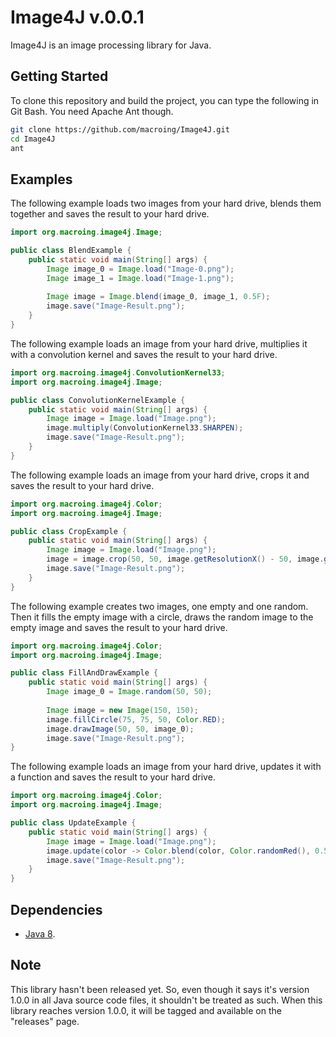Image4J v.0.0.1
===============
Image4J is an image processing library for Java.

Getting Started
---------------
To clone this repository and build the project, you can type the following in Git Bash. You need Apache Ant though.
```bash
git clone https://github.com/macroing/Image4J.git
cd Image4J
ant
```

Examples
--------
The following example loads two images from your hard drive, blends them together and saves the result to your hard drive.
```java
import org.macroing.image4j.Image;

public class BlendExample {
    public static void main(String[] args) {
        Image image_0 = Image.load("Image-0.png");
        Image image_1 = Image.load("Image-1.png");
        
        Image image = Image.blend(image_0, image_1, 0.5F);
        image.save("Image-Result.png");
    }
}
```

The following example loads an image from your hard drive, multiplies it with a convolution kernel and saves the result to your hard drive.
```java
import org.macroing.image4j.ConvolutionKernel33;
import org.macroing.image4j.Image;

public class ConvolutionKernelExample {
    public static void main(String[] args) {
        Image image = Image.load("Image.png");
        image.multiply(ConvolutionKernel33.SHARPEN);
        image.save("Image-Result.png");
    }
}
```

The following example loads an image from your hard drive, crops it and saves the result to your hard drive.
```java
import org.macroing.image4j.Color;
import org.macroing.image4j.Image;

public class CropExample {
    public static void main(String[] args) {
        Image image = Image.load("Image.png");
        image = image.crop(50, 50, image.getResolutionX() - 50, image.getResolutionY() - 50, Color.BLACK, false, false);
        image.save("Image-Result.png");
    }
}
```

The following example creates two images, one empty and one random. Then it fills the empty image with a circle, draws the random image to the empty image and saves the result to your hard drive.
```java
import org.macroing.image4j.Color;
import org.macroing.image4j.Image;

public class FillAndDrawExample {
    public static void main(String[] args) {
        Image image_0 = Image.random(50, 50);
        
        Image image = new Image(150, 150);
        image.fillCircle(75, 75, 50, Color.RED);
        image.drawImage(50, 50, image_0);
        image.save("Image-Result.png");
}
```

The following example loads an image from your hard drive, updates it with a function and saves the result to your hard drive.
```java
import org.macroing.image4j.Color;
import org.macroing.image4j.Image;

public class UpdateExample {
    public static void main(String[] args) {
        Image image = Image.load("Image.png");
        image.update(color -> Color.blend(color, Color.randomRed(), 0.5F));
        image.save("Image-Result.png");
    }
}
```

Dependencies
------------
 - [Java 8](http://www.java.com).

Note
----
This library hasn't been released yet. So, even though it says it's version 1.0.0 in all Java source code files, it shouldn't be treated as such. When this library reaches version 1.0.0, it will be tagged and available on the "releases" page.